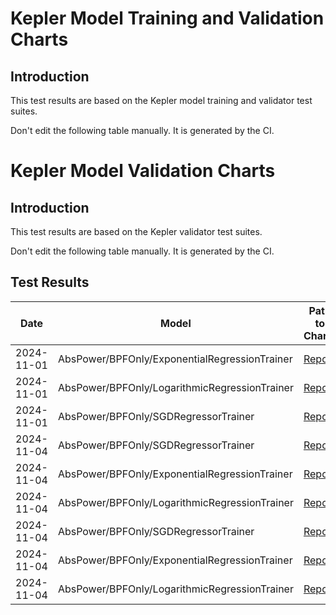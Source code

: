 # Kepler Model Training and Validation Charts

## Introduction

This test results are based on the Kepler model training and validator test suites.

Don't edit the following table manually. It is generated by the CI.

# Kepler Model Validation Charts

## Introduction

This test results are based on the Kepler validator test suites.

Don't edit the following table manually. It is generated by the CI.

## Test Results

| Date       | Model | Path to Charts | 
| ---------- | ----- | -------------- |
| 2024-11-01 | AbsPower/BPFOnly/ExponentialRegressionTrainer | [Report](train-validate-e2e/2024-11-01_15-56-26/AbsPower/BPFOnly/ExponentialRegressionTrainer/report-v0.7.12-25-g2c42b188.md) |
| 2024-11-01 | AbsPower/BPFOnly/LogarithmicRegressionTrainer | [Report](train-validate-e2e/2024-11-01_15-56-26/AbsPower/BPFOnly/LogarithmicRegressionTrainer/report-v0.7.12-25-g2c42b188.md) |
| 2024-11-01 | AbsPower/BPFOnly/SGDRegressorTrainer | [Report](train-validate-e2e/2024-11-01_15-56-26/AbsPower/BPFOnly/SGDRegressorTrainer/report-v0.7.12-25-g2c42b188.md) |
|  2024-11-04  |  AbsPower/BPFOnly/SGDRegressorTrainer  | [Report](train-validate-e2e/2024-11-04_18-53-25/AbsPower/BPFOnly/SGDRegressorTrainer/report-v0.7.12-27-g75b95332.md) |
|  2024-11-04  |  AbsPower/BPFOnly/ExponentialRegressionTrainer  | [Report](train-validate-e2e/2024-11-04_18-53-25/AbsPower/BPFOnly/ExponentialRegressionTrainer/report-v0.7.12-27-g75b95332.md) |
|  2024-11-04  |  AbsPower/BPFOnly/LogarithmicRegressionTrainer  | [Report](train-validate-e2e/2024-11-04_18-53-25/AbsPower/BPFOnly/LogarithmicRegressionTrainer/report-v0.7.12-27-g75b95332.md) |
|  2024-11-04  |  AbsPower/BPFOnly/SGDRegressorTrainer  | [Report](train-validate-e2e/2024-11-04_21-25-26/AbsPower/BPFOnly/SGDRegressorTrainer/report-v0.7.12-27-g75b95332.md) |
|  2024-11-04  |  AbsPower/BPFOnly/ExponentialRegressionTrainer  | [Report](train-validate-e2e/2024-11-04_21-25-26/AbsPower/BPFOnly/ExponentialRegressionTrainer/report-v0.7.12-27-g75b95332.md) |
|  2024-11-04  |  AbsPower/BPFOnly/LogarithmicRegressionTrainer  | [Report](train-validate-e2e/2024-11-04_21-25-26/AbsPower/BPFOnly/LogarithmicRegressionTrainer/report-v0.7.12-27-g75b95332.md) |
